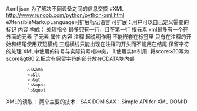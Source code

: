 #xml  json
    为了解决不同设备之间的信息交换
#XML
    http://www.runoob.com/python/python-xml.html
    eXtensibleMarkupLanguage可扩展标记语言
    可扩展：用户可以自己定义需要的标记
        <Teacher>
        内容
        </Teacher>
    构成：
        处理指令
            最多只有一行，且在第一行
        根元素
            xml最多有一个在外面的元素
        子元素
        属性
        内容
        注释
            起说明作用
            不能嵌套在标签里
            只有在注释的开始和结尾使用双短横线
            三短横线只能出现在注释的开头而不能用在结尾
    保留字符的处理
        XML中使用的符号与实际符号相冲突，
        1.使用实体引用:
            将score>80写为score&gt80
        2.把含有保留字符的部分放在CDATA块内部
            <![CDATA[
            内容
            ]]>
            
            &:&amp
            <:&lt
            >:&gt
            ':&apos
            ":&quot
            
XML的读取：
    两个主要的技术：SAX  DOM
SAX：Simple API for XML
DOM:D